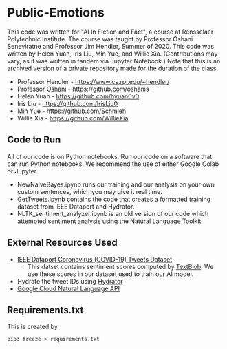 # Public-Emotions

This code was written for "AI In Fiction and Fact", a course at Rensselaer Polytechnic Institute.
The course was taught by Professor Oshani Seneviratne and Professor Jim Hendler, Summer of 2020.
This code was written by Helen Yuan, Iris Liu, Min Yue, and Willie Xia.
(Contributions may vary, as it was written in tandem via Jupyter Notebook.)
Note that this is an archived version of a private repository made for the duration of the class.

* Professor Hendler - https://www.cs.rpi.edu/~hendler/
* Professor Oshani - https://github.com/oshanis
* Helen Yuan - https://github.com/hyuan0v0
* Iris Liu - https://github.com/IrisLiu0
* Min Yue - https://github.com/Schmleh
* Willie Xia - https://github.com/WillieXia


## Code to Run
All of our code is on Python notebooks. Run our code on a software that can run Python notebooks. We recommend the use of either Google Colab or Jupyter.
* NewNaiveBayes.ipynb runs our training and our analysis on your own custom sentences, which you may give it real time.
* GetTweets.ipynb contains the code that creates a formatted training dataset from IEEE Dataport and Hydrator.
* NLTK_sentiment_analyzer.ipynb is an old version of our code which attempted sentiment analysis using the Natural Language Toolkit

## External Resources Used
* [IEEE Dataport Coronavirus (COVID-19) Tweets Dataset](https://ieee-dataport.org/open-access/coronavirus-covid-19-tweets-dataset)
	* This datset contains sentiment scores computed by [TextBlob](https://textblob.readthedocs.io/en/dev/). We use these scores in our dataset used to train our AI model.
* Hydrate the tweet IDs using [Hydrator](https://github.com/DocNow/hydrator)
* [Google Cloud Natural Language API](https://cloud.google.com/natural-language/)

## Requirements.txt

This is created by

```
pip3 freeze > requirements.txt
```
